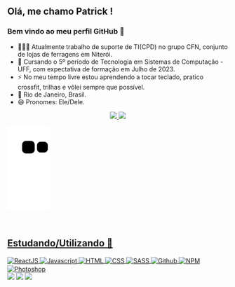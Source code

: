 ## Olá, me chamo Patrick ! 
### Bem vindo ao meu perfil GitHub 👋

- 👨🏽‍💻 Atualmente trabalho de suporte de TI(CPD) no grupo CFN, conjunto de lojas de ferragens em Niterói.
- 🔭 Cursando o 5º período de Tecnologia em Sistemas de Computação - UFF, com expectativa de formação em Julho de 2023.
- ⚡ No meu tempo livre estou aprendendo a tocar teclado, pratico crossfit, trilhas e vôlei sempre que possível.
- 📍 Rio de Janeiro, Brasil.
- 😄 Pronomes: Ele/Dele.

<div align="center">
  <a href="https://github.com/patrick2m">
  <img height="180em" src="https://github-readme-stats.vercel.app/api?username=patrick2m&show_icons=true&theme=radical&include_all_commits=true&count_private=true"/>
  <img height="180em" src="https://github-readme-stats.vercel.app/api/top-langs/?username=patrick2m&layout=compact&langs_count=7&theme=radical"/>
</div>
  
![Snake animation](https://github.com/patrick2m/patrick2m/blob/output/github-contribution-grid-snake.svg)
  
<div style="display: inline_block"><br>
  <h2> Estudando/Utilizando 🚀 </h2>
  <img align="center" alt="ReactJS" height="30" width="40" src="https://cdn.jsdelivr.net/gh/devicons/devicon/icons/react/react-original.svg" />
  <img align="center" alt="Javascript" height="30" width="40" src="https://cdn.jsdelivr.net/gh/devicons/devicon/icons/javascript/javascript-original.svg" />
  <img align="center" alt="HTML" height="30" width="40" src="https://cdn.jsdelivr.net/gh/devicons/devicon/icons/html5/html5-original.svg" />
  <img align="center" alt="CSS" height="30" width="40" src="https://cdn.jsdelivr.net/gh/devicons/devicon/icons/css3/css3-original.svg" />
  <img align="center" alt="SASS" height="30" width="40" src="https://cdn.jsdelivr.net/gh/devicons/devicon/icons/sass/sass-original.svg" />
  <img align="center" alt="Github" height="30" width="40" src="https://cdn.jsdelivr.net/gh/devicons/devicon/icons/git/git-original.svg" />
  <img align="center" alt="NPM" height="30" width="40" src="https://cdn.jsdelivr.net/gh/devicons/devicon/icons/npm/npm-original-wordmark.svg" />
  <img align="center" alt="Photoshop" height="30" width="40" src="https://cdn.jsdelivr.net/gh/devicons/devicon/icons/photoshop/photoshop-plain.svg" />
  <br>
</div>


  
<div>
  <a href="https://www.instagram.com/patrick.mac/" target="_blank"><img src="https://img.shields.io/badge/-Instagram-%23E4405F?style=for-the-badge&logo=instagram&logoColor=white" target="_blank"></a>
  <a href = "mailto:patrickmm1996@gmail.com"><img src="https://img.shields.io/badge/-Gmail-%23333?style=for-the-badge&logo=gmail&logoColor=white" target="_blank"></a>
  <a href="https://www.linkedin.com/in/patrick2m/" target="_blank"><img src="https://img.shields.io/badge/-LinkedIn-%230077B5?style=for-the-badge&logo=linkedin&logoColor=white" target="_blank"></a>
</div>
  
<!--
**patrick2m/patrick2m** is a ✨ _special_ ✨ repository because its `README.md` (this file) appears on your GitHub profile.
Here are some ideas to get you started:
🔭 🌱 👯 🤔 💬 📫 😄 ⚡
-->
